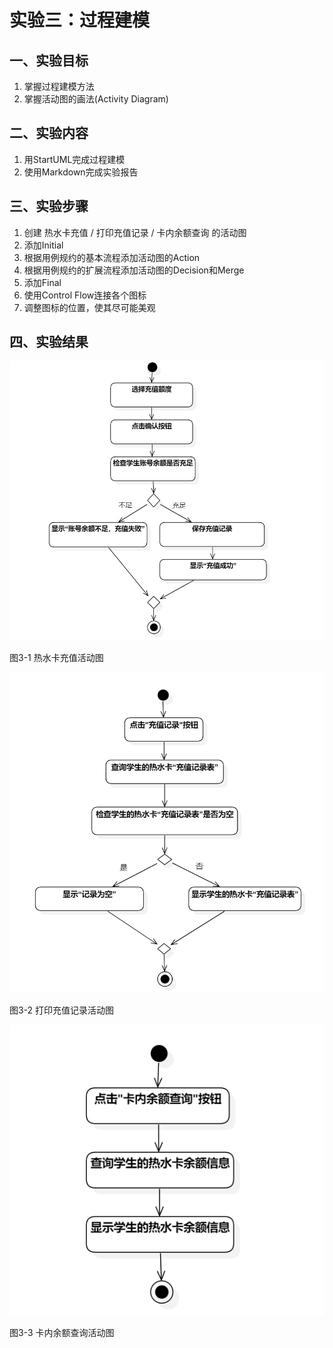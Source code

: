 # 实验三：过程建模

## 一、实验目标
1. 掌握过程建模方法
2. 掌握活动图的画法(Activity Diagram)

## 二、实验内容
1. 用StartUML完成过程建模
2. 使用Markdown完成实验报告

## 三、实验步骤
1. 创建 热水卡充值 / 打印充值记录 / 卡内余额查询 的活动图
2. 添加Initial
3. 根据用例规约的基本流程添加活动图的Action
4. 根据用例规约的扩展流程添加活动图的Decision和Merge
4. 添加Final
5. 使用Control Flow连接各个图标
6. 调整图标的位置，使其尽可能美观

## 四、实验结果
![image](./shiyan3-1.png)

图3-1 热水卡充值活动图


![image](./shiyan3-2.png)

图3-2 打印充值记录活动图


![image](./shiyan3-3.png)

图3-3 卡内余额查询活动图
